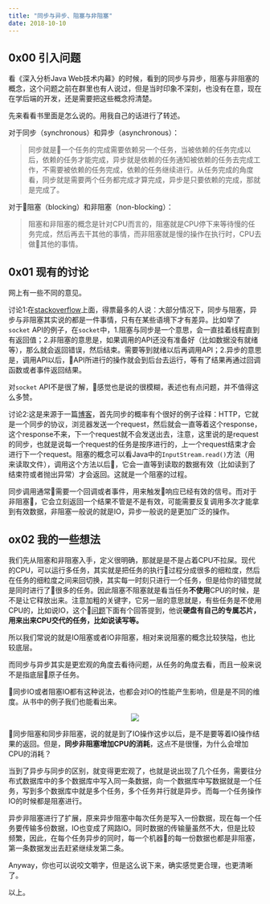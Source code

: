 ```yaml
---
title: "同步与异步、阻塞与非阻塞"
date: 2018-10-10
---
```


## 0x00 引入问题

看《深入分析Java Web技术内幕》的时候，看到的同步与异步，阻塞与非阻塞的概念，这个问题之前在群里也有人说过，但是当时印象不深刻，也没有在意，现在在学后端的开发，还是需要把这些概念捋清楚。

先来看看书里面是怎么说的。用我自己的话进行了转述。

对于同步（synchronous）和异步（asynchronous）：
> 同步就是一个任务的完成需要依赖另一个任务，当被依赖的任务完成以后，依赖的任务才能完成，异步就是依赖的任务通知被依赖的任务去完成工作，不需要被依赖的任务完成，依赖的任务继续进行。从任务完成的角度看，同步就是需要两个任务都完成才算完成，异步是只要依赖的完成，那就是完成了。

对于阻塞（blocking）和非阻塞（non-blocking）：
> 阻塞和非阻塞的概念是针对CPU而言的，阻塞就是CPU停下来等待慢的任务完成，然后再去干其他的事情，而非阻塞就是慢的操作在执行时，CPU去做其他的事情。

## 0x01 现有的讨论

网上有一些不同的意见。

讨论1:在[stackoverflow](https://stackoverflow.com/questions/2625493/asynchronous-vs-non-blocking)上面，得票最多的人说：大部分情况下，同步与阻塞，异步与非阻塞其实说的都是一件事情，只有在某些语境下才有差异。比如举了`socket` API的例子，在`socket`中，1.阻塞与同步是一个意思，会一直挂着线程直到有返回值；2.非阻塞的意思是，如果调用的API还没有准备好（比如数据没有就绪等），那么就会返回错误，然后结束。需要等到就绪以后再调用API；2.异步的意思是，调用API以后，API所进行的操作就会到后台去运行，等有了结果再通过回调函数或者事件返回结果。

对`socket` API不是很了解，感觉也是说的很模糊，表述也有点问题，并不值得这么多赞。

讨论2:这是来源于一篇[博客](http://www.programmr.com/blogs/difference-between-asynchronous-and-non-blocking)，首先同步的概率有个很好的例子诠释：HTTP，它就是一个同步的协议，浏览器发送一个request，然后就会一直等着这个response，这个response不来，下一个request就不会发送出去，注意，这里说的是request的同步，也就是说每一个request的任务是按序进行的，上一个request结束才会进行下一个request。阻塞的概念可以看Java中的`InputStream.read()`方法（用来读取文件），调用这个方法以后，它会一直等到读取的数据有效（比如读到了结束符或者抛出异常）才会返回。这就是一个阻塞的过程。

同步调用通常需要一个回调或者事件，用来触发响应已经有效的信号。而对于非阻塞，它会立刻返回一个结果不管是不是有效，可能需要反复调用多次才能拿到有效数据，非阻塞一般说的就是IO，异步一般说的是更加广泛的操作。


## ox02 我的一些想法

我们先从阻塞和非阻塞入手，定义很明确，那就是是不是占着CPU不拉屎。现代的CPU，可以运行多任务，其实就是把任务的执行过程分成很多的细粒度，然后在任务的细粒度之间来回切换，其实每一时刻只进行一个任务，但是给你的错觉就是同时进行了很多的任务。因此阻塞不阻塞就是看当任务**不使用**CPU的时候，是不是让它释放出来。注意加粗的关键字，它另一层的意思就是，有些任务是不使用CPU的，比如说IO，这个[问题](https://stackoverflow.com/questions/13596997/why-is-the-cpu-not-needed-to-service-i-o-requests)下面有个回答提到，他说**硬盘有自己的专属芯片，用来出来CPU交代的任务，比如说读写等。**

所以我们常说的就是IO阻塞或者IO非阻塞，相对来说阻塞的概念比较狭隘，也比较底层。

而同步与异步其实是更宏观的角度去看待问题，从任务的角度去看，而且一般来说不是指底层原子任务。

同步IO或者阻塞IO都有这种说法，也都会对IO的性能产生影响，但是是不同的维度。从书中的例子我们也能看出来。

<p align="center"><img src="http://q0qh4z3h0.bkt.clouddn.com/2018-10-10-blocking-synchrnous.png"/>
</p>

同步阻塞和同步非阻塞，说的就是到了IO操作这步以后，是不是要等着IO操作结果的返回。但是，**同步非阻塞增加CPU的消耗**，这点不是很懂，为什么会增加CPU的消耗？

当到了异步与同步的区别，就变得更宏观了，也就是说出现了几个任务，需要往分布式数据库中的多个数据库中写入同一条数据，向一个数据库中写数据就是一个任务，写到多个数据库中就是多个任务，多个任务并行就是异步。而每一个任务操作IO的时候都是阻塞进行。

异步非阻塞进行了扩展，原来异步阻塞中每次任务是写入一份数据，现在每一个任务要传输多份数据，IO也变成了网路IO。同时数据的传输量虽然不大，但是比较频繁，因此，在每个任务异步的同时，每一个机器的每一份数据也都是非阻塞，第一条数据发出去赶紧继续发第二条。

Anyway，你也可以说咬文嚼字，但是这么说下来，确实感觉更合理，也更清晰了。

以上。


